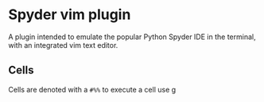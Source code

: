 # Spyder vim plugin

A plugin intended to emulate the popular Python Spyder IDE in the terminal, with an integrated vim text editor.


## Cells

Cells are denoted with a `#%%` to execute a cell use g

